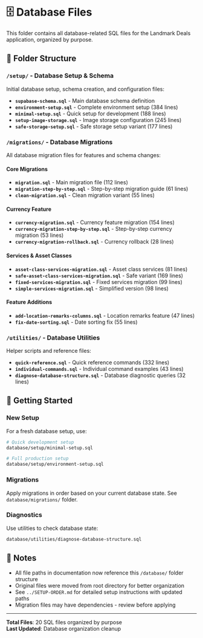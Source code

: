# 🗄️ Database Files

This folder contains all database-related SQL files for the Landmark Deals application, organized by purpose.

## 📁 Folder Structure

### `/setup/` - Database Setup & Schema
Initial database setup, schema creation, and configuration files:

- **`supabase-schema.sql`** - Main database schema definition
- **`environment-setup.sql`** - Complete environment setup (384 lines)
- **`minimal-setup.sql`** - Quick setup for development (188 lines)
- **`setup-image-storage.sql`** - Image storage configuration (245 lines)
- **`safe-storage-setup.sql`** - Safe storage setup variant (177 lines)

### `/migrations/` - Database Migrations
All database migration files for features and schema changes:

#### Core Migrations
- **`migration.sql`** - Main migration file (112 lines)
- **`migration-step-by-step.sql`** - Step-by-step migration guide (61 lines)
- **`clean-migration.sql`** - Clean migration variant (55 lines)

#### Currency Feature
- **`currency-migration.sql`** - Currency feature migration (154 lines)
- **`currency-migration-step-by-step.sql`** - Step-by-step currency migration (53 lines)
- **`currency-migration-rollback.sql`** - Currency rollback (28 lines)

#### Services & Asset Classes
- **`asset-class-services-migration.sql`** - Asset class services (81 lines)
- **`safe-asset-class-services-migration.sql`** - Safe variant (169 lines)
- **`fixed-services-migration.sql`** - Fixed services migration (99 lines)
- **`simple-services-migration.sql`** - Simplified version (98 lines)

#### Feature Additions
- **`add-location-remarks-columns.sql`** - Location remarks feature (47 lines)
- **`fix-date-sorting.sql`** - Date sorting fix (55 lines)

### `/utilities/` - Database Utilities
Helper scripts and reference files:

- **`quick-reference.sql`** - Quick reference commands (332 lines)
- **`individual-commands.sql`** - Individual command examples (43 lines)
- **`diagnose-database-structure.sql`** - Database diagnostic queries (32 lines)

## 🚀 Getting Started

### **New Setup**
For a fresh database setup, use:
```bash
# Quick development setup
database/setup/minimal-setup.sql

# Full production setup  
database/setup/environment-setup.sql
```

### **Migrations**
Apply migrations in order based on your current database state. See `database/migrations/` folder.

### **Diagnostics**
Use utilities to check database state:
```bash
database/utilities/diagnose-database-structure.sql
```

## 📝 Notes

- All file paths in documentation now reference this `/database/` folder structure
- Original files were moved from root directory for better organization
- See `../SETUP-ORDER.md` for detailed setup instructions with updated paths
- Migration files may have dependencies - review before applying

---

**Total Files**: 20 SQL files organized by purpose  
**Last Updated**: Database organization cleanup 
